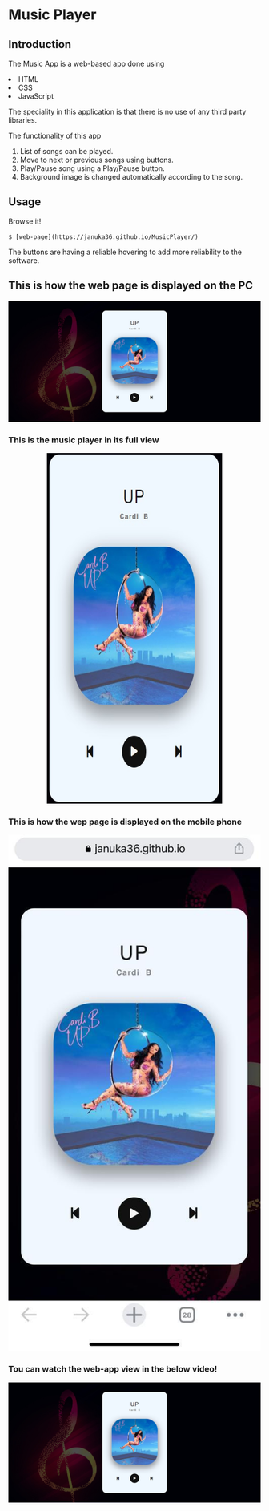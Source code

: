# Music Player 

## Introduction

The Music App is a web-based app done using 

<li>HTML
<li>CSS
<li>JavaScript
  
The speciality in this application is that there is no use of any third party libraries. 

The functionality of this app
1) List of songs can be played.
2) Move to next or previous songs using buttons.
3) Play/Pause song using a Play/Pause button.
4) Background image is changed automatically according to the song.

## Usage

Browse it!

```
$ [web-page](https://januka36.github.io/MusicPlayer/)
```

The buttons are having a reliable hovering to add more reliability to the software. 
  
## This is how the web page is displayed on the PC
  
<p align="center">
  <img src="https://github.com/januka36/MusicPlayer/blob/master/ReadMeImages/ss1.jpg" width="550" title="hover text">
</p>
  
<h3>This is the music player in its full view</h3>

<p align="center">  
  <img src="https://github.com/januka36/MusicPlayer/blob/master/ReadMeImages/ss2.jpg" width="350" height="700" title="hover text">
</p>
  
<h3>This is how the wep page is displayed on the mobile phone</h3>
  
<p align="center">
  <img src="https://github.com/januka36/MusicPlayer/blob/master/ReadMeImages/phone%20ss.jpeg" width="550" title="hover text">
</p>
  
<h3>Tou can watch the web-app view in the below video!</h3>

[![Watch the video](https://github.com/januka36/MusicPlayer/blob/master/ReadMeImages/backg.jpg)](https://github.com/januka36/MusicPlayer/blob/master/ReadMeImages/App.mp4)

